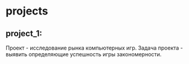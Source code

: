 # projects

## project_1:

Проект - исследование рынка компьютерных игр.
Задача проекта - выявить определяющие успешность игры закономерности.
